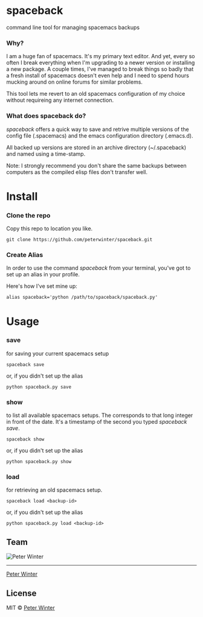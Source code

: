 # spaceback
command line tool for managing spacemacs backups


### Why?

I am a huge fan of spacemacs. It's my primary text editor.
And yet, every so often I break everything when I'm upgrading
to a newer version or installing a new package. A couple times, I've managed 
to break things so badly that a fresh install of spacemacs doesn't even help and I need to spend
hours mucking around on online forums for similar problems.

This tool lets me revert to an old spacemacs configuration of my choice without requireing any internet connection.

### What does spaceback do?

*spaceback* offers a quick way to save and retrive multiple versions of the config file (.spacemacs) and
the emacs configuration directory (.emacs.d).

All backed up versions are stored in an archive directory (~/.spaceback) and named using a time-stamp.

Note: I strongly recommend you don't share the same backups between computers as the compiled elisp files don't
transfer well.

# Install

### Clone the repo
Copy this repo to location you like.

```
git clone https://github.com/peterwinter/spaceback.git
```

### Create Alias

In order to use the command *spaceback* from your terminal, you've got to
set up an alias in your profile.

Here's how I've set mine up:

```
alias spaceback='python /path/to/spaceback/spaceback.py'
```


# Usage

### save
for saving your current spacemacs setup
```
spaceback save
```

or, if you didn't set up the alias
```
python spaceback.py save
```

### show
to list all available spacemacs setups. The <backup-id> corresponds to that long 
integer in front of the date. It's a timestamp of the second you typed *spaceback save*.
```
spaceback show
```

or, if you didn't set up the alias
```
python spaceback.py show
```

### load
for retrieving an old spacemacs setup. 
```
spaceback load <backup-id>
```

or, if you didn't set up the alias
```
python spaceback.py load <backup-id>
```

## Team

![Peter Winter](https://avatars2.githubusercontent.com/u/5788194?v=3&u=df9b095fb2aece119eb15269a7199cdb2c147d4c&s=140)

---

[Peter Winter](https://github.com/peterwinter)


## License
MIT © [Peter Winter](https://github.com/peterwinter)
